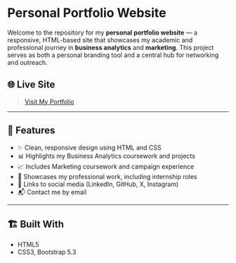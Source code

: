 # Personal Portfolio Website

Welcome to the repository for my **personal portfolio website** — a responsive, HTML-based site that showcases my academic and professional journey in **business analytics** and **marketing**. This project serves as both a personal branding tool and a central hub for networking and outreach.

## 🌐 Live Site

> [Visit My Portfolio](https://reedulses.me)

---

## 📌 Features

- ✨ Clean, responsive design using HTML and CSS
- 📊 Highlights my Business Analytics coursework and projects
- 📈 Includes Marketing coursework and campaign experience
- 💼 Showcases my professional work, including internship roles
- 🔗 Links to social media (LinkedIn, GitHub, X, Instagram)
- 📬 Contact me by email

---

## 🏗️ Built With

- HTML5
- CSS3, Bootstrap 5.3
